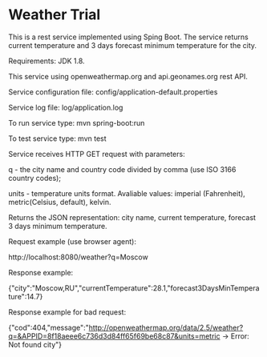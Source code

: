 <h1>Weather Trial</h1>

This is a rest service implemented using Sping Boot. The service returns current temperature and
3 days forecast minimum temperature for the city.

Requirements: JDK 1.8. 

This service using openweathermap.org and api.geonames.org rest API.

Service configuration file: config/application-default.properties

Service log file: log/application.log

To run service type: mvn spring-boot:run

To test service type: mvn test

Service receives HTTP GET request with parameters:

q - the city name and country code divided by comma (use ISO 3166 country codes);

units - temperature units format.  Avaliable values: imperial (Fahrenheit), metric(Celsius, default), kelvin.

Returns the JSON representation: city name, current temperature, forecast 3 days minimum temperature.

Request example (use browser agent):

http://localhost:8080/weather?q=Moscow  

Response example:

{"city":"Moscow,RU","currentTemperature":28.1,"forecast3DaysMinTemperature":14.7}

Response example for bad request:

{"cod":404,"message":"http://openweathermap.org/data/2.5/weather?q=&APPID=8f18aeee6c736d3d84ff65f69be68c87&units=metric -> Error: Not found city"}
